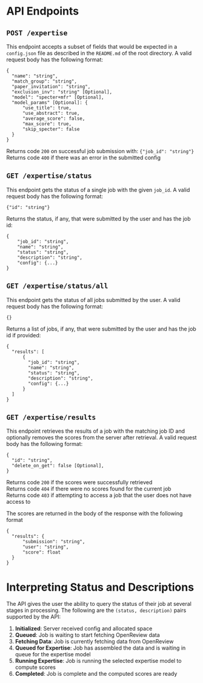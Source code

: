 # API Endpoints
## `POST /expertise`
This endpoint accepts a subset of fields that would be expected in a `config.json` file as described in the `README.md` of the root directory. A valid request body has the following format:
```
{
  "name": "string",
  "match_group": "string",
  "paper_invitation": "string",
  "exclusion_inv": "string" [Optional],
  "model": "specter+mfr" [Optional],
  "model_params" [Optional]: {
      "use_title": true,
      "use_abstract": true,
      "average_score": false,
      "max_score": true,
      "skip_specter": false
  }
}
```

Returns code `200` on successful job submission with: `{"job_id": "string"}`\
Returns code `400` if there was an error in the submitted config

## `GET /expertise/status`
This endpoint gets the status of a single job with the given `job_id`. A valid request body has the following format:
```
{"id": "string"}
```

Returns the status, if any, that were submitted by the user and has the job id:
```
{
	"job_id": "string",
	"name": "string",
	"status": "string",
	"description": "string",
	"config": {...}
}
```

## `GET /expertise/status/all`
This endpoint gets the status of all jobs submitted by the user. A valid request body has the following format:
```
{}
```

Returns a list of jobs, if any, that were submitted by the user and has the job id if provided:
```
{
  "results": [
      {
        "job_id": "string",
        "name": "string",
        "status": "string",
        "description": "string",
        "config": {...}
      }
  ]
}
```

## `GET /expertise/results`
This endpoint retrieves the results of a job with the matching job ID and optionally removes the scores from the server after retrieval. A valid request body has the following format:
```
{
  "id": "string",
  "delete_on_get": false [Optional],
}
```

Returns code `200` if the scores were successfully retrieved\
Returns code `404` if there were no scores found for the current job \
Returns code `403` if attempting to access a job that the user does not have access to

The scores are returned in the body of the response with the following format
```
{
  "results": {
      "submission": "string",
      "user": "string",
      "score": float
  }
}
```
# Interpreting Status and Descriptions
The API gives the user the ability to query the status of their job at several stages in processing. The following are the `(status, description)` pairs supported by the API:
1. **Initialized**: Server received config and allocated space
2. **Queued**: Job is waiting to start fetching OpenReview data
3. **Fetching Data**: Job is currently fetching data from OpenReview
4. **Queued for Expertise**: Job has assembled the data and is waiting in queue for the expertise model
5. **Running Expertise**: Job is running the selected expertise model to compute scores
6. **Completed**: Job is complete and the computed scores are ready

